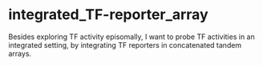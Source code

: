 # integrated_TF-reporter_array

Besides exploring TF activity episomally, I want to probe TF activities in an integrated setting, by integrating TF reporters in concatenated tandem arrays. 